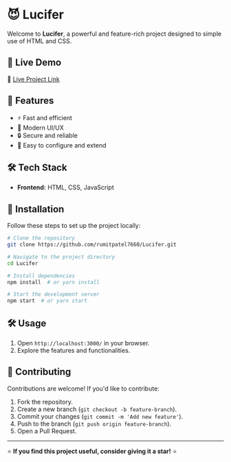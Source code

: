 # 😈 Lucifer

Welcome to **Lucifer**, a powerful and feature-rich project designed to simple use of HTML and CSS.

## 🚀 Live Demo
🔗 [Live Project Link]([https://rumitpatel7660.github.io/Lucifer/])

## 📌 Features
- ⚡ Fast and efficient
- 🎨 Modern UI/UX
- 🔒 Secure and reliable
- 🔧 Easy to configure and extend

## 🛠️ Tech Stack
- **Frontend:** HTML, CSS, JavaScript

## 📂 Installation
Follow these steps to set up the project locally:

```sh
# Clone the repository
git clone https://github.com/rumitpatel7660/Lucifer.git

# Navigate to the project directory
cd Lucifer

# Install dependencies
npm install  # or yarn install

# Start the development server
npm start  # or yarn start
```

## 🛠️ Usage
1. Open `http://localhost:3000/` in your browser.
2. Explore the features and functionalities.

## 🤝 Contributing
Contributions are welcome! If you'd like to contribute:
1. Fork the repository.
2. Create a new branch (`git checkout -b feature-branch`).
3. Commit your changes (`git commit -m 'Add new feature'`).
4. Push to the branch (`git push origin feature-branch`).
5. Open a Pull Request.

---

⭐ **If you find this project useful, consider giving it a star!** ⭐
